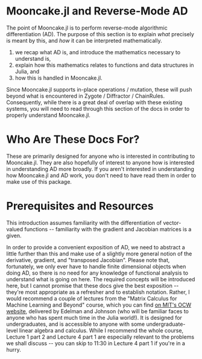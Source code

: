 # Mooncake.jl and Reverse-Mode AD

The point of Mooncake.jl is to perform reverse-mode algorithmic differentiation (AD).
The purpose of this section is to explain _what_ precisely is meant by this, and _how_ it can be interpreted mathematically.
1. we recap what AD is, and introduce the mathematics necessary to understand is,
1. explain how this mathematics relates to functions and data structures in Julia, and
1. how this is handled in Mooncake.jl.

Since Mooncake.jl supports in-place operations / mutation, these will push beyond what is encountered in Zygote / Diffractor / ChainRules.
Consequently, while there is a great deal of overlap with these existing systems, you will need to read through this section of the docs in order to properly understand Mooncake.jl.

# Who Are These Docs For?

These are primarily designed for anyone who is interested in contributing to Mooncake.jl.
They are also hopefully of interest to anyone how is interested in understanding AD more broadly.
If you aren't interested in understanding how Mooncake.jl and AD work, you don't need to have read them in order to make use of this package.

# Prerequisites and Resources

This introduction assumes familiarity with the differentiation of vector-valued functions -- familiarity with the gradient and Jacobian matrices is a given.

In order to provide a convenient exposition of AD, we need to abstract a little further than this and make use of a slightly more general notion of the derivative, gradient, and "transposed Jacobian".
Please note that, fortunately, we only ever have to handle finite dimensional objects when doing AD, so there is no need for any knowledge of functional analysis to understand what is going on here.
The required concepts will be introduced here, but I cannot promise that these docs give the best exposition -- they're most appropriate as a refresher and to establish notation.
Rather, I would recommend a couple of lectures from the "Matrix Calculus for Machine Learning and Beyond" course, which you can find [on MIT's OCW website](https://ocw.mit.edu/courses/18-s096-matrix-calculus-for-machine-learning-and-beyond-january-iap-2023/), delivered by Edelman and Johnson (who will be familiar faces to anyone who has spent much time in the Julia world!).
It is designed for undergraduates, and is accessible to anyone with some undergraduate-level linear algebra and calculus.
While I recommend the whole course, Lecture 1 part 2 and Lecture 4 part 1 are especially relevant to the problems we shall discuss -- you can skip to 11:30 in Lecture 4 part 1 if you're in a hurry.
